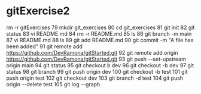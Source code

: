 # gitExercise2


rm -r gitExercises
   79  mkdir git_exercises
   80  cd git_exercises
   81  git init
   82  git status
   83  vi README.md
   84  rm -r README.md
   85  ls
   86  git branch -m main
   87  vi README.md
   88  ls
   89  git add README.md
   90  git commit -m "A file has been added"
   91  git remote add https://github.com/DevRamona/gitStarted.git
   92  git remote add origin https://github.com/DevRamona/gitStarted.git
   93  git push --set-upstream origin main
   94  git status
   95  git checkout b dev
   96  git checkout -b dev
   97  git status
   98  git branch
   99  git push origin dev
  100  git checkout -b test
  101  git push origin test
  102  git checkout dev
  103  git branch -d test
  104  git push origin --delete test
  105  git log --graph
